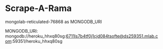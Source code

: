 # Scrape-A-Rama

mongolab-reticulated-76868 as MONGODB_URI

MONGODB_URI: mongodb://heroku_hhxq80sg:6711ls7b4tf0j1cjd084tsofte@ds259351.mlab.com:59351/heroku_hhxq80sg